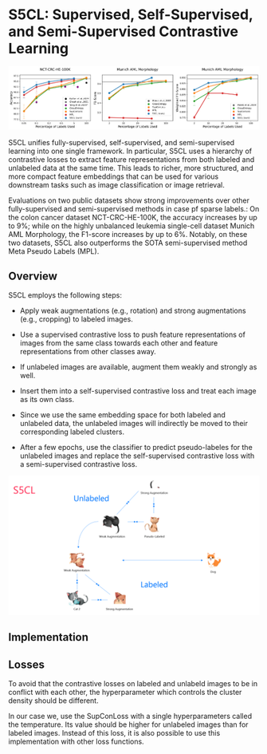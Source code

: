 # S5CL: Supervised, Self-Supervised, and Semi-Supervised Contrastive Learning

![results](img/results.png)

S5CL unifies fully-supervised, self-supervised, and semi-supervised learning into one single framework. In particular, S5CL uses a hierarchy of contrastive losses to extract feature representations from both labeled and unlabeled data at the same time. This leads to richer, more structured, and more compact feature embeddings that can be used for various downstream tasks such as image classification or image retrieval.

Evaluations on two public datasets show strong improvements over other fully-supervised and semi-supervised methods in case pf sparse labels.: On the colon cancer dataset NCT-CRC-HE-100K, the accuracy increases by up to 9%; while on the highly unbalanced leukemia single-cell dataset Munich AML Morphology, the F1-score increases by up to 6%. Notably, on these two datasets, S5CL also outperforms the SOTA semi-supervised method Meta Pseudo Labels (MPL).

## Overview

S5CL employs the following steps: 

* Apply weak augmentations (e.g., rotation) and strong augmentations (e.g., cropping) to labeled images. 

* Use a supervised contrastive loss to push feature representations of images from the same class towards each other and feature representations from other classes away. 

* If unlabeled images are available, augment them weakly and strongly as well. 

* Insert them into a self-supervised contrastive loss and treat each image as its own class. 

* Since we use the same embedding space for both labeled and unlabeled data, the unlabeled images will indirectly be moved to their corresponding labeled clusters. 

* After a few epochs, use the classifier to predict pseudo-labeles for the unlabeled images and replace the self-supervised contrastive loss with a semi-supervised contrastive loss. 

![illustration](img/illustration.png)


## Implementation


## Losses

To avoid that the contrastive losses on labeled and unlabeld images to be in conflict with each other, the hyperparameter which controls the cluster density should be different.

In our case we, use the SupConLoss with a single hyperparameters called the temperature. Its value should be higher for unlabeled images than for labeled images. Instead of this loss, it is also possible to use this implementation with other loss functions.


